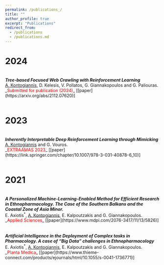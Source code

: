 ```yaml
---
permalink: /publications_/
title: ""
author_profile: true
excerpt: "Publications"
redirect_from: 
  - /publications
  - /publications.md
---
```


2024
======

<br/>
<i><b> Tree-based Focused Web Crawling with Reinforcement Learning </b> </i> 
<br/> 
<u>A. Kontogiannis</u>, D. Kelesis, V. Pollatos, G. Giannakopoulos and G. Paliouras.
<br/>
_<font color="red">Submitted for publication (2024)</font>_ [[paper](https://arxiv.org/abs/2112.07620)] <br/>
<br/>


2023
======

<br/>
<i><b> Inherently Interpretable Deep Reinforcement Learning through Mimicking </b> </i> 
<br/> 
<u>A. Kontogiannis</u> and G. Vouros.
<br/>
_<font color="red">EXTRAAMAS 2023</font>_ [[paper](https://link.springer.com/chapter/10.1007/978-3-031-40878-6_10)] <br/>
<br/>



2021
======

<br/>
<i><b> A Personalized Machine-Learning-Enabled Method for Efficient Research in Ethnopharmacology. The Case of the Southern Balkans and the Coastal Zone of Asia Minor. </b> </i> 
<br/> 
E. Axiotis<sup>*</sup>, <u>A. Kontogiannis</u>, E. Kalpoutzakis and G. Giannakopoulos.
<br/>
_<font color="red">Applied Sciences</font>_ [[paper](https://www.mdpi.com/2076-3417/11/13/5826)] <br/>
<br/>

<br/>
<i><b> Artificial Intelligence in the Deployment of Complex tasks in Pharmacology. A case of “Big Data” challenges in Ethnopharmacology </b> </i> 
<br/> 
E. Axiotis<sup>*</sup>, <u>A. Kontogiannis</u>, E. Kalpoutzakis and G. Giannakopoulos.
<br/>
_<font color="red">Planta Medica</font>_ [[paper](https://www.thieme-connect.com/products/ejournals/html/10.1055/s-0041-1736771)] <br/>
<br/>
